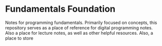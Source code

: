# Fundamentals Foundation
Notes for programming fundamentals. Primarily focused on concepts, this repository serves as a place of reference for digital programming notes. Also a place for lecture notes, as well as other helpful resources. Also, a place to store
